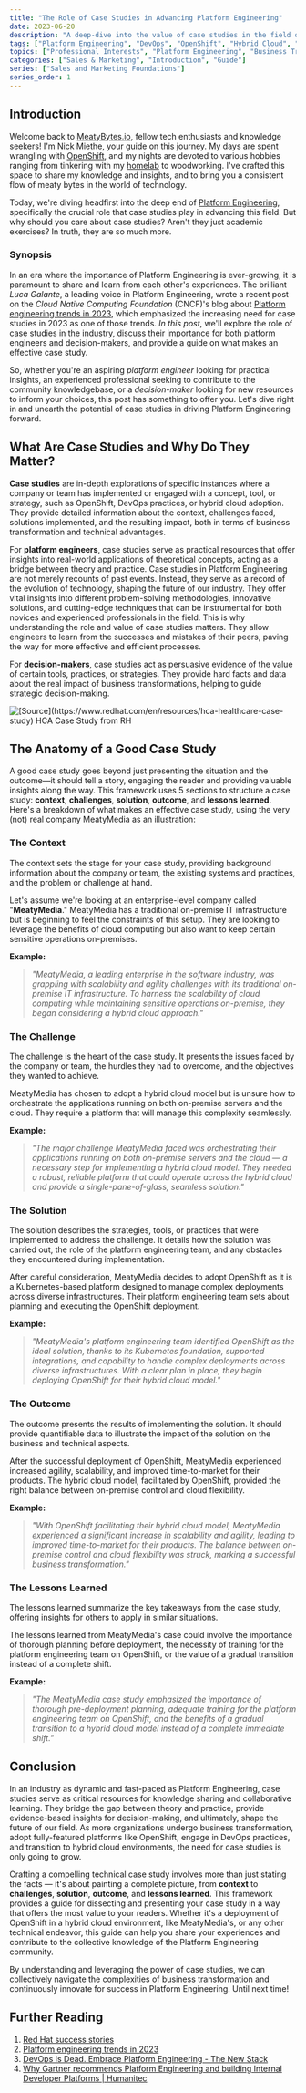 ```yaml
---
title: "The Role of Case Studies in Advancing Platform Engineering"
date: 2023-06-20
description: "A deep-dive into the value of case studies in the field of Platform Engineering, offering a robust framework for crafting your own."
tags: ["Platform Engineering", "DevOps", "OpenShift", "Hybrid Cloud", "Business Transformation", "Case Studies", "Marketing", "Sales"]
topics: ["Professional Interests", "Platform Engineering", "Business Transformation"]
categories: ["Sales & Marketing", "Introduction", "Guide"]
series: ["Sales and Marketing Foundations"]
series_order: 1
---
```


## Introduction

Welcome back to [MeatyBytes.io](/), fellow tech enthusiasts and knowledge seekers! I'm Nick Miethe, your guide on this journey. My days are spent wrangling with [OpenShift](/topics/openshift/), and my nights are devoted to various hobbies ranging from tinkering with my [homelab](/tags/homelab/) to woodworking. I've crafted this space to share my knowledge and insights, and to bring you a consistent flow of meaty bytes in the world of technology.

Today, we're diving headfirst into the deep end of [Platform Engineering](/tags/platform-engineering/), specifically the crucial role that case studies play in advancing this field. But why should you care about case studies? Aren't they just academic exercises? In truth, they are so much more.

### Synopsis

In an era where the importance of Platform Engineering is ever-growing, it is paramount to share and learn from each other's experiences. The brilliant *Luca Galante*, a leading voice in Platform Engineering, wrote a recent post on the *Cloud Native Computing Foundation* (CNCF)'s blog about [Platform engineering trends in 2023](https://www.cncf.io/blog/2023/01/24/platform-engineering-trends-in-2023/), which emphasized the increasing need for case studies in 2023 as one of those trends. *In this post*, we'll explore the role of case studies in the industry, discuss their importance for both platform engineers and decision-makers, and provide a guide on what makes an effective case study.

So, whether you're an aspiring *platform engineer* looking for practical insights, an experienced professional seeking to contribute to the community knowledgebase, or a *decision-maker* looking for new resources to inform your choices, this post has something to offer you. Let's dive right in and unearth the potential of case studies in driving Platform Engineering forward.

## What Are Case Studies and Why Do They Matter?

**Case studies** are in-depth explorations of specific instances where a company or team has implemented or engaged with a concept, tool, or strategy, such as OpenShift, DevOps practices, or hybrid cloud adoption. They provide detailed information about the context, challenges faced, solutions implemented, and the resulting impact, both in terms of business transformation and technical advantages.

For **platform engineers**, case studies serve as practical resources that offer insights into real-world applications of theoretical concepts, acting as a bridge between theory and practice. Case studies in Platform Engineering are not merely recounts of past events. Instead, they serve as a record of the evolution of technology, shaping the future of our industry. They offer vital insights into different problem-solving methodologies, innovative solutions, and cutting-edge techniques that can be instrumental for both novices and experienced professionals in the field. This is why understanding the role and value of case studies matters. They allow engineers to learn from the successes and mistakes of their peers, paving the way for more effective and efficient processes.

For **decision-makers**, case studies act as persuasive evidence of the value of certain tools, practices, or strategies. They provide hard facts and data about the real impact of business transformations, helping to guide strategic decision-making.

![](hca-rh-casestudy.png "[Source](https://www.redhat.com/en/resources/hca-healthcare-case-study) HCA Case Study from RH")

## The Anatomy of a Good Case Study

A good case study goes beyond just presenting the situation and the outcome—it should tell a story, engaging the reader and providing valuable insights along the way. This framework uses 5 sections to structure a case study: **context**, **challenges**, **solution**, **outcome**, and **lessons learned**. Here's a breakdown of what makes an effective case study, using the very (not) real company MeatyMedia as an illustration:

### The Context

The context sets the stage for your case study, providing background information about the company or team, the existing systems and practices, and the problem or challenge at hand.

Let's assume we're looking at an enterprise-level company called "**MeatyMedia**." MeatyMedia has a traditional on-premise IT infrastructure but is beginning to feel the constraints of this setup. They are looking to leverage the benefits of cloud computing but also want to keep certain sensitive operations on-premises.

**Example:**
> *"MeatyMedia, a leading enterprise in the software industry, was grappling with scalability and agility challenges with its traditional on-premise IT infrastructure. To harness the scalability of cloud computing while maintaining sensitive operations on-premise, they began considering a hybrid cloud approach."*

### The Challenge

The challenge is the heart of the case study. It presents the issues faced by the company or team, the hurdles they had to overcome, and the objectives they wanted to achieve.

MeatyMedia has chosen to adopt a hybrid cloud model but is unsure how to orchestrate the applications running on both on-premise servers and the cloud. They require a platform that will manage this complexity seamlessly.

**Example:**
> *"The major challenge MeatyMedia faced was orchestrating their applications running on both on-premise servers and the cloud — a necessary step for implementing a hybrid cloud model. They needed a robust, reliable platform that could operate across the hybrid cloud and provide a single-pane-of-glass, seamless solution."*

### The Solution

The solution describes the strategies, tools, or practices that were implemented to address the challenge. It details how the solution was carried out, the role of the platform engineering team, and any obstacles they encountered during implementation.

After careful consideration, MeatyMedia decides to adopt OpenShift as it is a Kubernetes-based platform designed to manage complex deployments across diverse infrastructures. Their platform engineering team sets about planning and executing the OpenShift deployment.

**Example:**
> *"MeatyMedia's platform engineering team identified OpenShift as the ideal solution, thanks to its Kubernetes foundation, supported integrations, and capability to handle complex deployments across diverse infrastructures. With a clear plan in place, they begin deploying OpenShift for their hybrid cloud model."*

### The Outcome

The outcome presents the results of implementing the solution. It should provide quantifiable data to illustrate the impact of the solution on the business and technical aspects.

After the successful deployment of OpenShift, MeatyMedia experienced increased agility, scalability, and improved time-to-market for their products. The hybrid cloud model, facilitated by OpenShift, provided the right balance between on-premise control and cloud flexibility.

**Example:**
> *"With OpenShift facilitating their hybrid cloud model, MeatyMedia experienced a significant increase in scalability and agility, leading to improved time-to-market for their products. The balance between on-premise control and cloud flexibility was struck, marking a successful business transformation."*

### The Lessons Learned

The lessons learned summarize the key takeaways from the case study, offering insights for others to apply in similar situations.

The lessons learned from MeatyMedia's case could involve the importance of thorough planning before deployment, the necessity of training for the platform engineering team on OpenShift, or the value of a gradual transition instead of a complete shift.

**Example:**
> *"The MeatyMedia case study emphasized the importance of thorough pre-deployment planning, adequate training for the platform engineering team on OpenShift, and the benefits of a gradual transition to a hybrid cloud model instead of a complete immediate shift."*

## Conclusion

In an industry as dynamic and fast-paced as Platform Engineering, case studies serve as critical resources for knowledge sharing and collaborative learning. They bridge the gap between theory and practice, provide evidence-based insights for decision-making, and ultimately, shape the future of our field. As more organizations undergo business transformation, adopt fully-featured platforms like OpenShift, engage in DevOps practices, and transition to hybrid cloud environments, the need for case studies is only going to grow.

Crafting a compelling technical case study involves more than just stating the facts — it's about painting a complete picture, from **context** to **challenges**, **solution**, **outcome**, and **lessons learned**. This framework provides a guide for dissecting and presenting your case study in a way that offers the most value to your readers. Whether it's a deployment of OpenShift in a hybrid cloud environment, like MeatyMedia's, or any other technical endeavor, this guide can help you share your experiences and contribute to the collective knowledge of the Platform Engineering community.

By understanding and leveraging the power of case studies, we can collectively navigate the complexities of business transformation and continuously innovate for success in Platform Engineering. Until next time!

## Further Reading

1. [Red Hat success stories](https://www.redhat.com/en/success-stories)
2. [Platform engineering trends in 2023](https://www.cncf.io/blog/2023/01/24/platform-engineering-trends-in-2023/)
3. [DevOps Is Dead. Embrace Platform Engineering - The New Stack](https://thenewstack.io/devops-is-dead-embrace-platform-engineering/)
4. [Why Gartner recommends Platform Engineering and building Internal Developer Platforms | Humanitec](https://humanitec.com/blog/gartner-internal-developer-platforms-platform-engineering)
